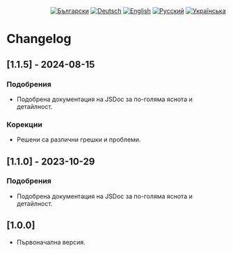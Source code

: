<div id="locales" align="right">
  <a href="../bg/CHANGELOG.md"><img src="https://img.shields.io/badge/BG-blue?style=flat" alt="Български"></a>
  <a href="../de/CHANGELOG.md"><img src="https://img.shields.io/badge/DE-grey?style=flat" alt="Deutsch"></a>
  <a href="../en/CHANGELOG.md"><img src="https://img.shields.io/badge/EN-grey?style=flat" alt="English"></a>
  <a href="../ru/CHANGELOG.md"><img src="https://img.shields.io/badge/RU-grey?style=flat" alt="Русский"></a>
  <a href="../uk/CHANGELOG.md"><img src="https://img.shields.io/badge/UK-grey?style=flat" alt="Українська"></a>
</div>


# Changelog


## [1.1.5] - 2024-08-15

### Подобрения
* Подобрена документация на JSDoc за по-голяма яснота и детайлност.

### Корекции
* Решени са различни грешки и проблеми.


## [1.1.0] - 2023-10-29

### Подобрения
* Подобрена документация на JSDoc за по-голяма яснота и детайлност.


## [1.0.0]

* Първоначална версия.